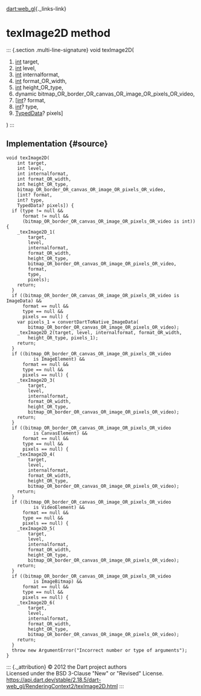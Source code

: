 [dart:web\_gl](../../dart-web_gl/dart-web_gl-library){._links-link}

texImage2D method
=================

::: {.section .multi-line-signature}
void texImage2D(

1.  [int](../../dart-core/int-class) target,
2.  [int](../../dart-core/int-class) level,
3.  [int](../../dart-core/int-class) internalformat,
4.  [int](../../dart-core/int-class) format\_OR\_width,
5.  [int](../../dart-core/int-class) height\_OR\_type,
6.  dynamic
    bitmap\_OR\_border\_OR\_canvas\_OR\_image\_OR\_pixels\_OR\_video,
7.  \[[int](../../dart-core/int-class)? format,
8.  [int](../../dart-core/int-class)? type,
9.  [TypedData](../../dart-typed_data/typeddata-class)? pixels\]

)
:::

Implementation {#source}
--------------

``` {.language-dart data-language="dart"}
void texImage2D(
    int target,
    int level,
    int internalformat,
    int format_OR_width,
    int height_OR_type,
    bitmap_OR_border_OR_canvas_OR_image_OR_pixels_OR_video,
    [int? format,
    int? type,
    TypedData? pixels]) {
  if (type != null &&
      format != null &&
      (bitmap_OR_border_OR_canvas_OR_image_OR_pixels_OR_video is int)) {
    _texImage2D_1(
        target,
        level,
        internalformat,
        format_OR_width,
        height_OR_type,
        bitmap_OR_border_OR_canvas_OR_image_OR_pixels_OR_video,
        format,
        type,
        pixels);
    return;
  }
  if ((bitmap_OR_border_OR_canvas_OR_image_OR_pixels_OR_video is ImageData) &&
      format == null &&
      type == null &&
      pixels == null) {
    var pixels_1 = convertDartToNative_ImageData(
        bitmap_OR_border_OR_canvas_OR_image_OR_pixels_OR_video);
    _texImage2D_2(target, level, internalformat, format_OR_width,
        height_OR_type, pixels_1);
    return;
  }
  if ((bitmap_OR_border_OR_canvas_OR_image_OR_pixels_OR_video
          is ImageElement) &&
      format == null &&
      type == null &&
      pixels == null) {
    _texImage2D_3(
        target,
        level,
        internalformat,
        format_OR_width,
        height_OR_type,
        bitmap_OR_border_OR_canvas_OR_image_OR_pixels_OR_video);
    return;
  }
  if ((bitmap_OR_border_OR_canvas_OR_image_OR_pixels_OR_video
          is CanvasElement) &&
      format == null &&
      type == null &&
      pixels == null) {
    _texImage2D_4(
        target,
        level,
        internalformat,
        format_OR_width,
        height_OR_type,
        bitmap_OR_border_OR_canvas_OR_image_OR_pixels_OR_video);
    return;
  }
  if ((bitmap_OR_border_OR_canvas_OR_image_OR_pixels_OR_video
          is VideoElement) &&
      format == null &&
      type == null &&
      pixels == null) {
    _texImage2D_5(
        target,
        level,
        internalformat,
        format_OR_width,
        height_OR_type,
        bitmap_OR_border_OR_canvas_OR_image_OR_pixels_OR_video);
    return;
  }
  if ((bitmap_OR_border_OR_canvas_OR_image_OR_pixels_OR_video
          is ImageBitmap) &&
      format == null &&
      type == null &&
      pixels == null) {
    _texImage2D_6(
        target,
        level,
        internalformat,
        format_OR_width,
        height_OR_type,
        bitmap_OR_border_OR_canvas_OR_image_OR_pixels_OR_video);
    return;
  }
  throw new ArgumentError("Incorrect number or type of arguments");
}
```

::: {._attribution}
© 2012 the Dart project authors\
Licensed under the BSD 3-Clause \"New\" or \"Revised\" License.\
<https://api.dart.dev/stable/2.18.5/dart-web_gl/RenderingContext2/texImage2D.html>
:::

